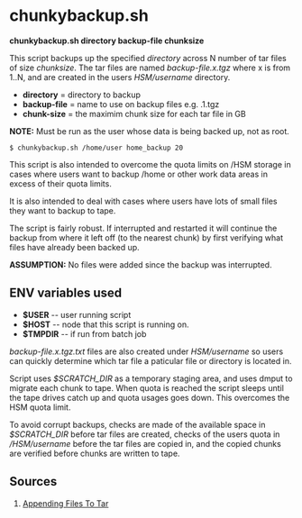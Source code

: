 chunkybackup.sh
===============

**chunkybackup.sh directory backup-file chunksize**

This script backups up the specified _directory_ across N number of tar 
files of size _chunksize_. The tar files are named _backup-file.x.tgz_ 
where x is from 1..N, and are created in the users _HSM/username_ directory.

- **directory**   = directory to backup
- **backup-file** = name to use on backup files e.g. <backup-file>.1.tgz
- **chunk-size**  = the maximim chunk size for each tar file in GB

**NOTE:** Must be run as the user whose data is being backed up, not as root.

~~~
$ chunkybackup.sh /home/user home_backup 20
~~~

This script is also intended to overcome the quota limits on /HSM storage
in cases where users want to backup /home or other work data areas in
excess of their quota limits.

It is also intended to deal with cases where users have lots of small files
they want to backup to tape.

The script is fairly robust. If interrupted and restarted it will continue 
the backup from where it left off (to the nearest chunk) by first verifying 
what files have already been backed up. 

**ASSUMPTION:** No files were added since the backup was interrupted.


## ENV variables used
- **$USER** -- user running script
- **$HOST** -- node that this script is running on.
- **$TMPDIR** -- if run from batch job

_backup-file.x.tgz.txt_ files are also created under _HSM/username_ so 
users can quickly determine which tar file a paticular file or directory is 
located in.

Script uses _$SCRATCH_DIR_ as a temporary staging area, and uses dmput to 
migrate each chunk to tape. When quota is reached the script sleeps until 
the tape drives catch up and quota usages goes down. 
This overcomes the HSM quota limit.

To avoid corrupt backups, checks are made of the available space in 
_$SCRATCH_DIR_ before tar files are created,  checks of the users quota in 
_/HSM/username_ before the tar files are copied in, and the copied chunks 
are verified before chunks are written to tape.


## Sources

1. [Appending Files To Tar](http://tiamat.name/blogposts/fast-appending-files-to-tar-archive-is-impossible/)
